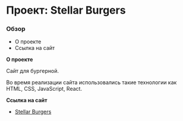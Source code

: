 # Проект: Stellar Burgers

### Обзор
* О проекте
* Ссылка на сайт

**О проекте**

Сайт для бургерной.

Во время реализации сайта использовались такие технологии как HTML, CSS, JavaScript, React.


**Ссылка на сайт**

* [Stellar Burgers](https://tinatezadova.github.io/react-burger/)
